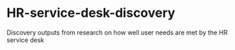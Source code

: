 # HR-service-desk-discovery
Discovery outputs from research on how well user needs are met by the HR service desk
